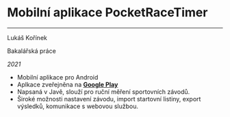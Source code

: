 # Mobilní aplikace PocketRaceTimer
--------------------------

Lukáš Kořínek

Bakalářská práce

*2021*

- Mobilní aplikace pro Android
- Aplkace zveřejněna na **[Google Play]([https://eff.org](https://play.google.com/store/apps/details?id=com.korinek.pocketracetimer&pli=1))**
- Napsaná v Javě, slouží pro ruční měření sportovních závodů.
- Široké možnosti nastavení závodu, import startovní listiny, export výsledků, komunikace s webovou službou.
